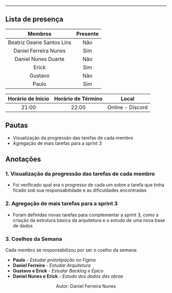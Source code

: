 <hr style="border: 0; height: 1px; background-color: #000000;">

## **Lista de presença**

| Membros | Presente |
|:----:|:--------:|
| Beatriz Geane Santos Lins | Não |
| Daniel Ferreira Nunes | Sim |
| Daniel Nunes Duarte| Não|
| Erick | Sim |
| Gustavo | Não |
| Paulo | Sim |

| Horário de Início | Horário de Término | Local |
|:-----------------:|:------------------:|:-----:|
| 21:00 | 22:00 | Online - Discord |

## **Pautas**

- Visualização da progressão das tarefas de cada membro
- Agregação de mais tarefas para a sprint 3 

## **Anotações**

### 1. Visualização da progressão das tarefas de cada membro

- Foi verificado qual era o progresso de cada um sobre a tarefa que tinha ficado sob sua responsabilidade e as dificuldades encontradas

### 2. Agregação de mais tarefas para a sprint 3  
- Foram definidas novas tarefas para complementar a sprint 3, como a criação da estrutura básica da arquitetura e o estudo de uma nova base de dados  

### 3. Coelhos da Semana 
Cada membro se responsabilizou por ser o coelho da semana: 

- **Paulo** - *Estudar prototipação no Figma* 
- **Daniel Ferreira** - *Estudar Arquitetura* 
- **Gustavo e Erick** - *Estudar Backlog e Épico*
- **Daniel Nunes e Erick** - *Estudo dos dados das obras* 

<center>Autor: Daniel Ferreira Nunes</center>